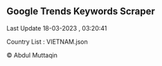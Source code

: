 

## Google Trends Keywords Scraper 
 
Last Update 18-03-2023 , 03:20:41

Country List :
VIETNAM.json



© Abdul Muttaqin 
